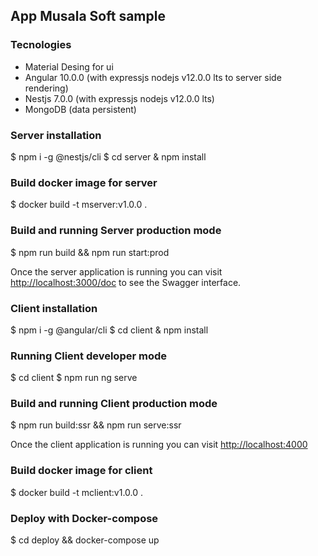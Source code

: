 ## App Musala Soft sample

### Tecnologies

* Material Desing for ui
* Angular 10.0.0 (with expressjs nodejs v12.0.0 lts to server side rendering)
* Nestjs 7.0.0 (with expressjs nodejs v12.0.0 lts)
* MongoDB (data persistent)

### Server installation

$ npm i -g @nestjs/cli
$ cd server & npm install

### Build docker image for server

$ docker build -t mserver:v1.0.0 .

### Build and running Server production mode

$ npm run build && npm run start:prod

Once the server application is running you can visit [http://localhost:3000/doc](http://localhost:3000/doc) to see the Swagger interface.


### Client installation

$ npm i -g @angular/cli
$ cd client & npm install

### Running Client developer mode

$ cd client
$ npm run ng serve

### Build and running Client production mode

$ npm run build:ssr && npm run serve:ssr

Once the client application is running you can visit [http://localhost:4000](http://localhost:4000)

### Build docker image for client

$ docker build -t mclient:v1.0.0 .

### Deploy with Docker-compose

$ cd deploy && docker-compose up
